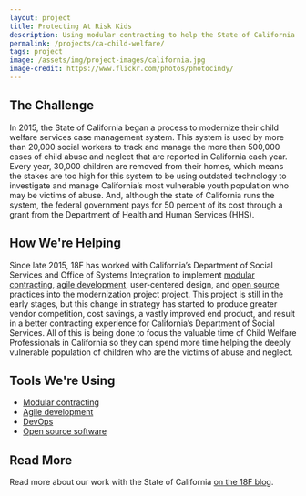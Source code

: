 ```yaml
---
layout: project
title: Protecting At Risk Kids
description: Using modular contracting to help the State of California upgrade its legacy child welfare system.
permalink: /projects/ca-child-welfare/
tags: project
image: /assets/img/project-images/california.jpg
image-credit: https://www.flickr.com/photos/photocindy/
---
```

## The Challenge

In 2015, the State of California began a process to modernize their child welfare services case management system. This system is used by more than 20,000 social workers to track and manage the more than 500,000 cases of child abuse and neglect that are reported in California each year. Every year, 30,000 children are removed from their homes, which means the stakes are too high for this system to be using outdated technology to investigate and manage California’s most vulnerable youth population who may be victims of abuse. And, although the state of California runs the system, the federal government pays for 50 percent of its cost through a grant from the Department of Health and Human Services (HHS).

## How We're Helping

Since late 2015, 18F has worked with California’s Department of Social Services and Office of Systems Integration to implement [modular contracting](/modular-procurement/), [agile development](/agile-development/), user-centered design, and [open source](/open-source/) practices into the modernization project project. This project is still in the early stages, but this change in strategy has started to produce greater vendor competition, cost savings, a vastly improved end product, and result in a better contracting experience for California’s Department of Social Services. All of this is being done to focus the valuable time of Child Welfare Professionals in California so they can spend more time helping the deeply vulnerable population of children who are the victims of abuse and neglect.

## Tools We're Using
* [Modular contracting](/modular-procurement/)
* [Agile development](/agile-development/)
* [DevOps](/devops/)
* [Open source software](/open-source/)

## Read More

Read more about our work with the State of California [on the 18F blog](https://18f.gsa.gov/2016/10/28/california-takes-new-approach-procurement/).
